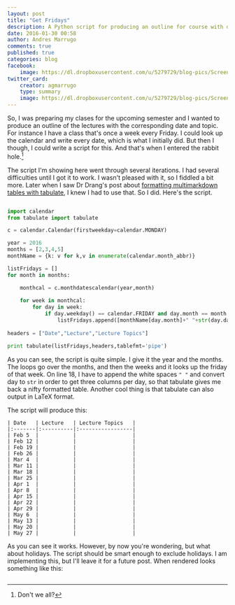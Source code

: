```yaml
---
layout: post
title: "Get Fridays"
description: A Python script for producing an outline for course with dates.
date: 2016-01-30 00:58
author: Andres Marrugo
comments: true
published: true
categories: blog
facebook:
    image: https://dl.dropboxusercontent.com/u/5279729/blog-pics/Screen%20Shot%202016-01-30%20at%2000.44.53.png
twitter_card:
    creator: agmarrugo
    type: summary
    image: https://dl.dropboxusercontent.com/u/5279729/blog-pics/Screen%20Shot%202016-01-30%20at%2000.44.53.png
---
```


So, I was preparing my clases for the upcoming semester and I wanted to produce an outline of the lectures with the corresponding date and topic. For instance I have a class that's once a week every Friday. I could look up the calendar and write every date, which is what I initially did. But then I though, I could write a script for this. And that's when I entered the rabbit hole.[^fn1]


[^fn1]: Don't we all?

The script I'm showing here went through several iterations. I had several difficulties until I got it to work. I wasn't pleased with it, so I fiddled a bit more. Later when I saw Dr Drang's post about [formatting multimarkdown tables with tabulate][1], I knew I had to use that. So I did. Here's the script.

[1]: http://leancrew.com/all-this/2016/01/formatting-multimarkdown-tables-with-numpy-and-tabulate/ "Formatting MultiMarkdown tables with NumPy and tabulate - All this"



```python get_fridays.py https://github.com/agmarrugo/PythonScripts/blob/master/get_fridays.py Link

import calendar
from tabulate import tabulate

c = calendar.Calendar(firstweekday=calendar.MONDAY)

year = 2016
months = [2,3,4,5]
monthName = {k: v for k,v in enumerate(calendar.month_abbr)}

listFridays = []
for month in months:

    monthcal = c.monthdatescalendar(year,month)  
    
    for week in monthcal:
        for day in week:
            if day.weekday() == calendar.FRIDAY and day.month == month:
                listFridays.append([monthName[day.month]+" "+str(day.day)," "," "])
                
headers = ["Date","Lecture","Lecture Topics"]

print tabulate(listFridays,headers,tablefmt='pipe')
```

As you can see, the script is quite simple. I give it the year and the months. The loops go over the months, and then the weeks and it looks up the friday of that week. On line 18, I have to append the white spaces ``" "`` and convert day to ``str`` in order to get three columns per day, so that tabulate gives me back a nifty formatted table. Another cool thing is that tabulate can also output in LaTeX format.

The script will produce this:

    | Date   | Lecture   | Lecture Topics   |
    |:-------|:----------|:-----------------|
    | Feb 5  |           |                  |
    | Feb 12 |           |                  |
    | Feb 19 |           |                  |
    | Feb 26 |           |                  |
    | Mar 4  |           |                  |
    | Mar 11 |           |                  |
    | Mar 18 |           |                  |
    | Mar 25 |           |                  |
    | Apr 1  |           |                  |
    | Apr 8  |           |                  |
    | Apr 15 |           |                  |
    | Apr 22 |           |                  |
    | Apr 29 |           |                  |
    | May 6  |           |                  |
    | May 13 |           |                  |
    | May 20 |           |                  |
    | May 27 |           |                  |

As you can see it works. However, by now you're wondering, but what about holidays. The script should be smart enough to exclude holidays. I am implementing this, but I'll leave it for a future post. When rendered looks something like this:

<div class="aic" style="width:460px"><img src="https://dl.dropboxusercontent.com/u/5279729/blog-pics/Screen%20Shot%202016-01-30%20at%2000.43.36.png" alt="" width="" height="" border="0" /><br></div>

